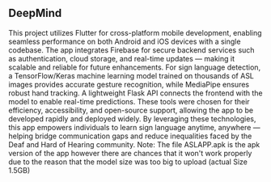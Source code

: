 ## DeepMind

This project utilizes Flutter for cross-platform mobile development, enabling seamless performance on both Android and iOS devices with a single codebase. The app integrates Firebase for secure backend services such as authentication, cloud storage, and real-time updates — making it scalable and reliable for future enhancements. For sign language detection, a TensorFlow/Keras machine learning model trained on thousands of ASL images provides accurate gesture recognition, while MediaPipe ensures robust hand tracking. A lightweight Flask API connects the frontend with the model to enable real-time predictions. These tools were chosen for their efficiency, accessibility, and open-source support, allowing the app to be developed rapidly and deployed widely. By leveraging these technologies, this app empowers individuals to learn sign language anytime, anywhere — helping bridge communication gaps and reduce inequalities faced by the Deaf and Hard of Hearing community.
Note:
The file ASLAPP.apk is the apk version of the app however there are chances that it won't work properly due to the reason that
the model size was too big to upload (actual Size 1.5GB)

























